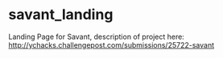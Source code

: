 savant_landing
==============

Landing Page for Savant, description of project here:
http://ychacks.challengepost.com/submissions/25722-savant
